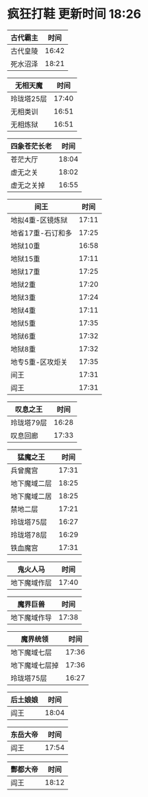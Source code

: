 # 疯狂打鞋 更新时间 18:26

| 古代霸主   | 时间    |
|--------|-------|
| 古代皇陵 | 16:42 |
| 死水沼泽 | 18:21 |

| 无相天魔   | 时间    |
|--------|-------|
| 玲珑塔25层 | 17:40 |
| 无相类训 | 16:51 |
| 无相炼狱 | 16:51 |

| 四象苍茫长老   | 时间    |
|--------|-------|
| 苍茫大厅 | 18:04 |
| 虚无之关 | 18:02 |
| 虚无之关掉 | 16:55 |

| 间王   | 时间    |
|--------|-------|
| 地拟4重-区镜炼狱 | 17:11 |
| 地省17重-石订和多 | 17:25 |
| 地狱10重 | 16:58 |
| 地狱15重 | 17:11 |
| 地狱17重 | 17:25 |
| 地狱2重 | 17:20 |
| 地狱3重 | 17:24 |
| 地狱4重 | 17:11 |
| 地狱5重 | 17:35 |
| 地狱6重 | 17:32 |
| 地狱8重 | 17:32 |
| 地专5重-区攻炬关 | 17:35 |
| 间王 | 17:31 |
| 阎王 | 17:31 |

| 叹息之王   | 时间    |
|--------|-------|
| 玲珑塔79层 | 16:28 |
| 叹息回廊 | 17:33 |

| 猛魔之王   | 时间    |
|--------|-------|
| 兵曾魔宫 | 17:31 |
| 地下魔域二层 | 18:25 |
| 地下魔域二居 | 18:25 |
| 禁地二层 | 17:21 |
| 玲珑塔75层 | 16:27 |
| 玲珑塔78层 | 16:29 |
| 铁血魔宫 | 17:31 |

| 鬼火人马   | 时间    |
|--------|-------|
| 地下魔域作层 | 17:40 |

| 魔界巨兽   | 时间    |
|--------|-------|
| 地下魔域作导 | 17:38 |

| 魔界统领   | 时间    |
|--------|-------|
| 地下魔域七层 | 17:36 |
| 地下魔域七层掉 | 17:36 |
| 玲珑塔75层 | 16:27 |

| 后土娘娘   | 时间    |
|--------|-------|
| 阎王 | 18:04 |

| 东岳大帝   | 时间    |
|--------|-------|
| 阎王 | 17:54 |

| 酆都大帝   | 时间    |
|--------|-------|
| 阎王 | 18:12 |